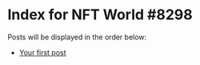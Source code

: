 # Index for NFT World #8298
Posts will be displayed in the order below:

- [Your first post](./001-first.md)

